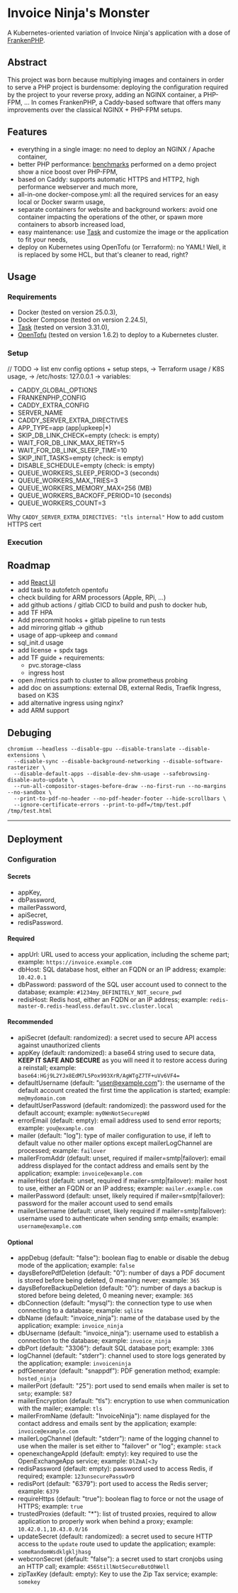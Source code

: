 Invoice Ninja's Monster
=======================
A Kubernetes-oriented variation of Invoice Ninja's application with a dose of [FrankenPHP](https://frankenphp.dev).

## Abstract
This project was born because multiplying images and containers in order to serve a PHP project is burdensome:
deploying the configuration required by the project to your reverse proxy, adding an NGINX container, a PHP-FPM, ...
In comes FrankenPHP, a Caddy-based software that offers many improvements over the classical NGINX + PHP-FPM setups.

## Features
- everything in a single image: no need to deploy an NGINX / Apache container,
- better PHP performance: [benchmarks](https://github.com/dunglas/frankenphp-demo/tree/main/benchmark) performed on a demo project show a nice boost over PHP-FPM,
- based on Caddy: supports automatic HTTPS and HTTP2, high performance webserver and much more,
- all-in-one docker-compose.yml: all the required services for an easy local or Docker swarm usage,
- separate containers for website and background workers: avoid one container impacting the operations of the other, or
  spawn more containers to absorb increased load,
- easy maintenance: use [Task](https://github.com/go-task/task) and customize the image or the application to fit your needs,
- deploy on Kubernetes using OpenTofu (or Terraform): no YAML! Well, it is replaced by some HCL, but that's cleaner to
  read, right?

## Usage
### Requirements
- Docker (tested on version 25.0.3),
- Docker Compose (tested on version 2.24.5),
- [Task](https://github.com/go-task/task) (tested on version 3.31.0),
- [OpenTofu]() (tested on version 1.6.2) to deploy to a Kubernetes cluster.

### Setup
// TODO
-> list env config options + setup steps,
-> Terraform usage / K8S usage,
-> /etc/hosts: 127.0.0.1 <hostname>
-> variables:
- CADDY_GLOBAL_OPTIONS
- FRANKENPHP_CONFIG
- CADDY_EXTRA_CONFIG
- SERVER_NAME
- CADDY_SERVER_EXTRA_DIRECTIVES
- APP_TYPE=app (app|upkeep|*)
- SKIP_DB_LINK_CHECK=empty (check: is empty)
- WAIT_FOR_DB_LINK_MAX_RETRY=5
- WAIT_FOR_DB_LINK_SLEEP_TIME=10
- SKIP_INIT_TASKS=empty (check: is empty)
- DISABLE_SCHEDULE=empty (check: is empty)
- QUEUE_WORKERS_SLEEP_PERIOD=3 (seconds)
- QUEUE_WORKERS_MAX_TRIES=3
- QUEUE_WORKERS_MEMORY_MAX=256 (MB)
- QUEUE_WORKERS_BACKOFF_PERIOD=10 (seconds)
- QUEUE_WORKERS_COUNT=3


Why `CADDY_SERVER_EXTRA_DIRECTIVES: "tls internal"`
How to add custom HTTPS cert

### Execution


## Roadmap
- add [React UI](https://github.com/invoiceninja/ui)
- add task to autofetch opentofu
- check building for ARM processors (Apple, RPi, ...)
- add github actions / gitlab CICD to build and push to docker hub,
- add TF HPA
- Add precommit hooks + gitlab pipeline to run tests
- add mirroring gitlab -> github
- usage of app-upkeep and `command`
- sql_init.d usage
- add license + spdx tags
- add TF guide + requirements:
  - pvc.storage-class
  - ingress host
- open /metrics path to cluster to allow prometheus probing
- add doc on assumptions: external DB, external Redis, Traefik Ingress, based on K3S
- add alternative ingress using nginx?
- add ARM support


## Debuging
```
chromium --headless --disable-gpu --disable-translate --disable-extensions \
  --disable-sync --disable-background-networking --disable-software-rasterizer \
  --disable-default-apps --disable-dev-shm-usage --safebrowsing-disable-auto-update \
  --run-all-compositor-stages-before-draw --no-first-run --no-margins --no-sandbox \
  --print-to-pdf-no-header --no-pdf-header-footer --hide-scrollbars \
  --ignore-certificate-errors --print-to-pdf=/tmp/test.pdf /tmp/test.html
```

---

## Deployment
### Configuration
#### Secrets
- appKey,
- dbPassword,
- mailerPassword,
- apiSecret,
- redisPassword.

#### Required
- appUrl: URL used to access your application, including the scheme part; example: `https://invoice.example.com`
- dbHost: SQL database host, either an FQDN or an IP address; example: `10.42.0.1`
- dbPassword: password of the SQL user account used to connect to the database; example: `#1234my_DEFINITELY_NOT_secure_pwd`
- redisHost: Redis host, either an FQDN or an IP address; example: `redis-master-0.redis-headless.default.svc.cluster.local`

#### Recommended
- apiSecret (default: randomized): a secret used to secure API access against unauthorized clients
- appKey (default: randomized): a base64 string used to secure data, **KEEP IT SAFE AND SECURE** as you will need it
  to restore access during a reinstall; example: `base64:HGj9L2YJx8EdM7L5Pox993XrR/AgWTgZ7TF+uVv6VF4=`
- defaultUsername (default: "user@example.com"): the username of the default account created the first time the application is started; example: `me@mydomain.com`
- defaultUserPassword (default: randomized): the password used for the default account; example: `my0WnNotSecurepWd`
- errorEmail (default: empty): email address used to send error reports; example: `you@example.com`
- mailer (default: "log"): type of mailer configuration to use, if left to default value
  no other mailer options except mailerLogChannel are processed; example: `failover`
- mailerFromAddr (default: unset, required if mailer=smtp|failover): email address displayed for the contact address and emails sent by the application; example: `invoice@example.com`
- mailerHost (default: unset, required if mailer=smtp|failover): mailer host to use, either an FQDN or an IP address; example: `mailer.example.com`
- mailerPassword (default: unset, likely required if mailer=smtp|failover): password for the mailer account used to send emails
- mailerUsername (default: unset, likely required if mailer=smtp|failover): username used to authenticate when sending smtp emails; example: `username@example.com`


#### Optional
- appDebug (default: "false"): boolean flag to enable or disable the debug mode of the application; example: `false`
- daysBeforePdfDeletion (default: "0"): number of days a PDF document is stored before being deleted, 0 meaning never; example: `365`
- daysBeforeBackupDeletion (default: "0"): number of days a backup is stored before being deleted, 0 meaning never; example: `365`
- dbConnection (default: "mysql"): the connection type to use when connecting to a database; example: `sqlite`
- dbName (default: "invoice_ninja"): name of the database used by the application; example: `invoice_ninja`
- dbUsername (default: "invoice_ninja"): username used to establish a connection to the database; example: `invoice_ninja`
- dbPort (default: "3306"): default SQL database port; example: `3306`
- logChannel (default: "stderr"): channel used to store logs generated by the application; example: `invoiceninja`
- pdfGenerator (default: "snappdf"): PDF generation method; example: `hosted_ninja`
- mailerPort (default: "25"): port used to send emails when mailer is set to `smtp`; example: `587`
- mailerEncryption (default: "tls"): encryption to use when communication with the mailer; example: `tls`
- mailerFromName (default: "InvoiceNinja"): name displayed for the contact address and emails sent by the application; example: `invoice@example.com`
- mailerLogChannel (default: "stderr"): name of the logging channel to use when the mailer is set either to "failover" or "log"; example: `stack`
- openexchangeAppId (default: empty): key required to use the OpenExchangeApp service; example: `DlZmA[<3y`
- redisPassword (default: empty): password used to access Redis, if required; example: `123unsecurePasswOrD`
- redisPort (default: "6379"): port used to access the Redis server; example: `6379`
- requireHttps (default: "true"): boolean flag to force or not the usage of HTTPS; example: `true`
- trustedProxies (default: "*"): list of trusted proxies, required to allow application to properly work when behind a proxy; example: `10.42.0.1,10.43.0.0/16`
- updateSecret (default: randomized): a secret used to secure HTTP access to the `update` route used to update the application; example: `someRandomWsdklgkljhasg`
- webcronSecret (default: "false"): a secret used to start cronjobs using an HTTP call; example: `456StillNotSecureButOhWell`
- zipTaxKey (default: empty): Key to use the Zip Tax service; example: `somekey`